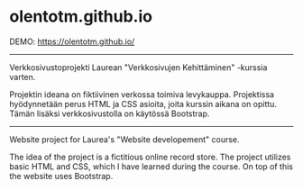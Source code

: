 # olentotm.github.io

DEMO: https://olentotm.github.io/

---------------------------------------------------------------------------------------------------------------------------------------------------------------
Verkkosivustoprojekti Laurean "Verkkosivujen Kehittäminen" -kurssia varten.


Projektin ideana on fiktiivinen verkossa toimiva levykauppa. Projektissa hyödynnetään perus HTML ja CSS asioita, joita kurssin aikana on opittu. Tämän lisäksi verkkosivustolla on käytössä Bootstrap.

---------------------------------------------------------------------------------------------------------------------------------------------------------------
Website project for Laurea's "Website developement" course.


The idea of the project is a fictitious online record store. The project utilizes basic HTML and CSS, which I have learned during the course. On top of this the website uses Bootstrap.
